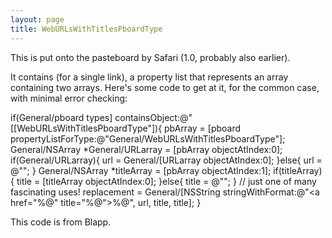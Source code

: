 ```yaml
---
layout: page
title: WebURLsWithTitlesPboardType
---
```


This is put onto the pasteboard by Safari (1.0, probably also earlier).

It contains (for a single link), a property list that represents an array containing two arrays.
Here's some code to get at it, for the common case, with minimal error checking:

    
if(General/pboard types] containsObject:@"[[WebURLsWithTitlesPboardType"]){
	    pbArray = [pboard propertyListForType:@"General/WebURLsWithTitlesPboardType"];
	    General/NSArray *General/URLarray = [pbArray objectAtIndex:0];
	    if(General/URLarray){
		url = General/[URLarray objectAtIndex:0];
	    }else{
		url = @"";
	    }
	    General/NSArray *titleArray = [pbArray objectAtIndex:1];
	    if(titleArray){
		title = [titleArray objectAtIndex:0];
	    }else{
		title = @"";
	    }
	    // just one of many fascinating uses!
	    replacement = General/[NSString stringWithFormat:@"<a href=\"%@\" title=\"%@\">%@</a>",
		url, title, title];
}

This code is from Blapp.
